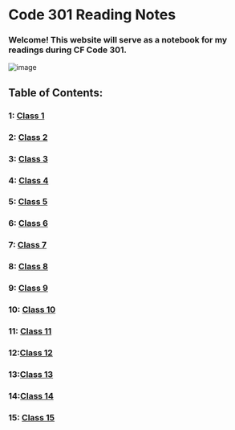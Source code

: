 # Code 301 Reading Notes
### Welcome! This website will serve as a notebook for my readings during CF Code 301.
![image](https://inteng-storage.s3.amazonaws.com/img/iea/9lwjAVnM6E/sizes/ocde_resize_md.jpg)
## Table of Contents:
### 1: [Class 1](301/class-1.md)
### 2: [Class 2]()
### 3: [Class 3]()
### 4: [Class 4]()
### 5: [Class 5]()
### 6: [Class 6]()
### 7: [Class 7]()
### 8: [Class 8]()
### 9: [Class 9]()
### 10: [Class 10]()
### 11: [Class 11]()
### 12:[Class 12]()
### 13:[Class 13]()
### 14:[Class 14]()
### 15: [Class 15]()
